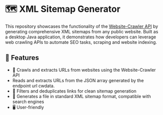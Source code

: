 # 🗺️ XML Sitemap Generator

This repository showcases the functionality of the [Website-Crawler API](https://github.com/pc8544/Website-Crawler) by generating comprehensive XML sitemaps from any public website. Built as a desktop Java application, it demonstrates how developers can leverage web crawling APIs to automate SEO tasks, scraping and website indexing.

## 🚀 Features

- 🔗 Crawls and extracts URLs from websites using the Website-Crawler API
- Reads and extracts URLs from the JSON array generated by the endpoint url cwdata.
- 🧠 Filters and deduplicates links for clean sitemap generation
- 📄 Generates a file in standard XML sitemap format, compatible with search engines
- 🖥️ User-friendly
